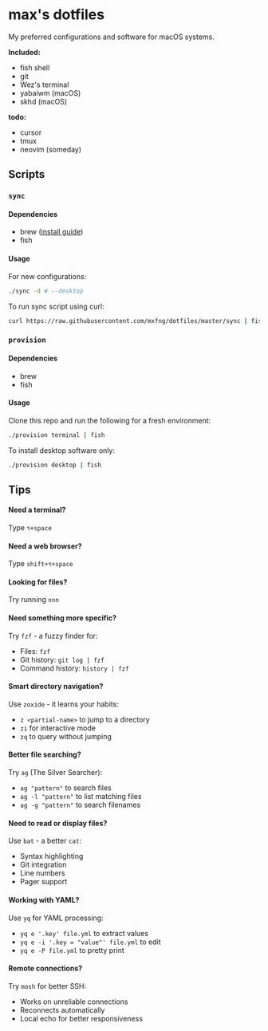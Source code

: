 # max's dotfiles

My preferred configurations and software for macOS systems.

**Included:**

- fish shell
- git
- Wez's terminal
- yabaiwm (macOS)
- skhd (macOS)

**todo:**
- cursor
- tmux
- neovim (someday)

## Scripts


### `sync`


#### Dependencies

- brew ([install guide](https://docs.brew.sh/Installation))
- fish


#### Usage

For new configurations:

```bash
./sync -d # --desktop
```

To run sync script using curl:

```bash
curl https://raw.githubusercontent.com/mxfng/dotfiles/master/sync | fish
```


### `provision`


#### Dependencies

- brew
- fish


#### Usage

Clone this repo and run the following for a fresh environment:

```bash
./provision terminal | fish
```

To install desktop software only:

```bash
./provision desktop | fish
```

## Tips

#### Need a terminal?

Type `⌥+space`

#### Need a web browser?

Type `shift+⌥+space`

#### Looking for files?

Try running `nnn`

#### Need something more specific?

Try `fzf` - a fuzzy finder for:
- Files: `fzf`
- Git history: `git log | fzf`
- Command history: `history | fzf`

#### Smart directory navigation?

Use `zoxide` - it learns your habits:
- `z <partial-name>` to jump to a directory
- `zi` for interactive mode
- `zq` to query without jumping

#### Better file searching?

Try `ag` (The Silver Searcher):
- `ag "pattern"` to search files
- `ag -l "pattern"` to list matching files
- `ag -g "pattern"` to search filenames

#### Need to read or display files?

Use `bat` - a better `cat`:
- Syntax highlighting
- Git integration
- Line numbers
- Pager support

#### Working with YAML?

Use `yq` for YAML processing:
- `yq e '.key' file.yml` to extract values
- `yq e -i '.key = "value"' file.yml` to edit
- `yq e -P file.yml` to pretty print

#### Remote connections?

Try `mosh` for better SSH:
- Works on unreliable connections
- Reconnects automatically
- Local echo for better responsiveness

